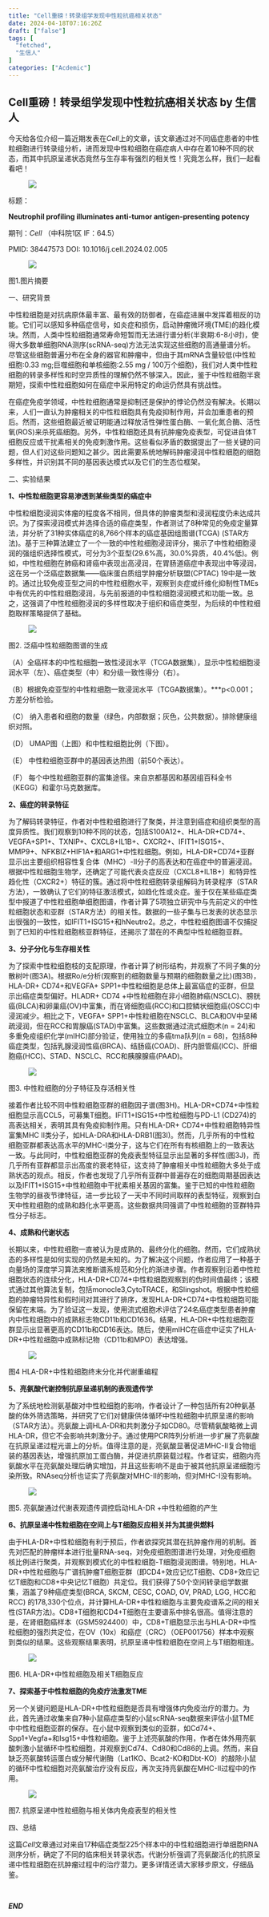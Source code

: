 ```yaml
---
title: "Cell重磅！转录组学发现中性粒抗癌相关状态"
date: 2024-04-18T07:16:26Z
draft: ["false"]
tags: [
  "fetched",
  "生信人"
]
categories: ["Acdemic"]
---
```

Cell重磅！转录组学发现中性粒抗癌相关状态 by 生信人
------
<div><p>今天给各位介绍一篇近期发表在<em>Cell</em>上的文章，该文章通过对不同癌症患者的中性粒细胞进行转录组分析，进而发现中性粒细胞在癌症病人中存在着10种不同的状态，而其中抗原呈递状态竟然与生存率有强烈的相关性！究竟怎么样，我们一起看看吧！<br></p><figure><img data-imgfileid="503745345" data-ratio="0.4222222222222222" data-src="https://mmbiz.qpic.cn/mmbiz_jpg/N3X4LBoaQjWDiacjtQIaelyad00fKLibSdcEicLobsTDs60MT4CoFG1ibrXJniazdE2SwS2gMDwdLImU5QDI56TMTdg/640?wx_fmt=jpeg&amp;from=appmsg" data-type="jpeg" data-w="1080" src="https://mmbiz.qpic.cn/mmbiz_jpg/N3X4LBoaQjWDiacjtQIaelyad00fKLibSdcEicLobsTDs60MT4CoFG1ibrXJniazdE2SwS2gMDwdLImU5QDI56TMTdg/640?wx_fmt=jpeg&amp;from=appmsg"></figure><p>标题：</p><p><strong>Neutrophil profiling illuminates anti-tumor antigen-presenting potency</strong></p><p>期刊：<em>Cell</em> （中科院1区 IF：64.5）</p><p>PMID: 38447573 DOI: 10.1016/j.cell.2024.02.005</p><figure><img data-imgfileid="503745347" data-ratio="0.9944444444444445" data-src="https://mmbiz.qpic.cn/mmbiz_jpg/N3X4LBoaQjWDiacjtQIaelyad00fKLibSdRo1b2OYuUtHTabnw9icf7rgCkBUjCAra2mFG3CYMhTr0vCFibl1MsFxw/640?wx_fmt=jpeg&amp;from=appmsg" data-type="jpeg" data-w="1080" src="https://mmbiz.qpic.cn/mmbiz_jpg/N3X4LBoaQjWDiacjtQIaelyad00fKLibSdRo1b2OYuUtHTabnw9icf7rgCkBUjCAra2mFG3CYMhTr0vCFibl1MsFxw/640?wx_fmt=jpeg&amp;from=appmsg"></figure><p><span>图1.图片摘要</span></p><p><span>一、研究背景</span></p><p>中性粒细胞是对抗病原体最丰富、最有效的防御者，在癌症进展中发挥着相反的功能。它们可以感知多种癌症信号，如炎症和损伤，启动肿瘤微环境(TME)的趋化模块。然而，人类中性粒细胞通常寿命短暂而无法进行谱分析(半衰期:6-8小时)，使得大多数单细胞RNA测序(scRNA-seq)方法无法实现这些细胞的高通量谱分析。尽管这些细胞普遍分布在全身的器官和肿瘤中，但由于其mRNA含量较低(中性粒细胞:0.33 mg;巨噬细胞和单核细胞:2.55 mg / 100万个细胞)，我们对人类中性粒细胞的转录多样性和时空异质性的理解仍然不够深入。因此，鉴于中性粒细胞半衰期短，探索中性粒细胞如何在癌症中采用特定的命运仍然具有挑战性。</p><p>在癌症免疫学领域，中性粒细胞通常是抑制还是保护的悖论仍然没有解决。长期以来，人们一直认为肿瘤相关的中性粒细胞具有免疫抑制作用，并会加重患者的预后。然而，这些细胞最近被证明能通过释放活性弹性蛋白酶、一氧化氮合酶、活性氧(ROS)来杀死癌细胞。另外，中性粒细胞还具有抗肿瘤免疫表型，可促进自体T细胞反应或干扰素相关的免疫刺激作用。这些看似矛盾的数据提出了一些关键的问题，但人们对这些问题知之甚少。因此需要系统地解码肿瘤浸润中性粒细胞的细胞多样性，并识别其不同的基因表达模式以及它们的生态位框架。</p><p><span>二、实验结果</span><span></span></p><p><strong>1、中性粒细胞更容易渗透到某些类型的癌症中</strong></p><p>中性粒细胞浸润实体瘤的程度各不相同，但具体的肿瘤类型和浸润程度仍未达成共识。为了探索浸润模式并选择合适的癌症类型，作者测试了8种常见的免疫定量算法，并分析了31种实体癌症的8,766个样本的<span>癌症基因组图谱(TCGA)</span> (STAR方法)。基于三种算法建立了一个<span>一致的中性粒细胞浸润评分</span>，揭示了中性粒细胞浸润的强组织选择性模式，可分为3个亚型(29.6%高，30.0%异质，40.4%低)。例如，中性粒细胞在肺癌和肾癌中表现出高浸润，在胃肠道癌症中表现出中等浸润，这在另一个泛癌症数据集——临床蛋白质组学肿瘤分析联盟(CPTAC) 19中是一致的。通过比较免疫亚型之间的中性粒细胞水平，观察到炎症或纤维化抑制性TMEs中有优先的中性粒细胞浸润，与先前报道的中性粒细胞浸润模式和功能一致。总之，这强调了中性粒细胞浸润的多样性取决于组织和癌症类型，为后续的中性粒细胞取样策略提供了基础。</p><figure><img data-imgfileid="503745348" data-ratio="0.6731481481481482" data-src="https://mmbiz.qpic.cn/mmbiz_jpg/N3X4LBoaQjWDiacjtQIaelyad00fKLibSdYvRDYuwuufoc7tJTG0kBJ1FqvnaaOgonH65iaOx6end0IxBhKONu7JQ/640?wx_fmt=jpeg&amp;from=appmsg" data-type="jpeg" data-w="1080" src="https://mmbiz.qpic.cn/mmbiz_jpg/N3X4LBoaQjWDiacjtQIaelyad00fKLibSdYvRDYuwuufoc7tJTG0kBJ1FqvnaaOgonH65iaOx6end0IxBhKONu7JQ/640?wx_fmt=jpeg&amp;from=appmsg"></figure><p><span>图2. 泛癌中性粒细胞图谱的生成</span></p><p>（A）全癌样本的中性粒细胞一致性浸润水平（TCGA数据集），显示中性粒细胞浸润水平（左）、癌症类型（中）和分级一致性得分（右）。</p><p>（B）根据免疫亚型的中性粒细胞一致浸润水平（TCGA数据集）。***p&lt;0.001；方差分析检验。</p><p>（C） 纳入患者和细胞的数量（绿色，内部数据；灰色，公共数据）。排除健康组织对照。</p><p>（D） UMAP图（上图）和中性粒细胞比例（下图）。</p><p>（E） 中性粒细胞亚群中的基因表达热图（前50个表达）。</p><p>（F） 每个中性粒细胞亚群的富集途径。来自京都基因和基因组百科全书（KEGG）和霍尔马克数据库。</p><p><strong>2、癌症的转录特征</strong></p><p>为了解码转录特征，作者对中性粒细胞进行了<span>聚类</span>，并注意到癌症和组织类型的高度异质性。我们观察到10种不同的状态，包括S100A12<span>+</span>、HLA<span>-</span>DR<span>+</span>CD74<span>+</span>、VEGFA<span>+</span>SP1<span>+</span>、TXNIP<span>+</span>、CXCL8<span>+</span>IL1B<span>+</span>、CXCR2<span>+</span>、IFIT1<span>+</span>ISG15<span>+</span>、MMP9<span>+</span>、NFKBIZ<span>+</span>HIF1A<span>+</span>和ARG1<span>+</span>中性粒细胞。例如，HLA<span>-</span>DR<span>+</span>CD74<span>+</span>亚群显示出主要组织相容性复合体（MHC）-II分子的高表达和在癌症中的普遍浸润。根据中性粒细胞生物学，还确定了可能代表炎症反应（CXCL8<span>+</span>IL1B<span>+</span>）和特异性趋化性（CXCR2<span>+</span>）特征的簇。通过将中性粒细胞转录组解码为转录程序（STAR方法），一致确认了它们的特征激活模式，如趋化性或炎症。鉴于仅在某些癌症类型中报道了中性粒细胞单细胞图谱，作者计算了5项独立研究中与先前定义的中性粒细胞状态和亚群（STAR方法）的相关性。数据的一些子集与已发表的状态显示出很强的一致性，如IFIT1<span>+</span>ISG15<span>+</span>和hNeutro2。总之，中性粒细胞图谱不仅捕捉到了已知的中性粒细胞核亚群特征，还揭示了潜在的不典型中性粒细胞亚群。</p><p><strong>3、分子分化与生存相关性</strong></p><p>为了探索中性粒细胞枝的支配原理，作者计算了树形结构，并观察了不同子集的分散树叶(图3A)。根据Ro/e分析(观察到的细胞数量与预期的细胞数量之比)(图3B)， HLA-DR<span>+</span> CD74<span>+</span>和VEGFA<span>+</span> SPP1<span>+</span>中性粒细胞是总体上最富癌症的亚群，但显示出癌症类型偏好。HLADR<span>+</span> CD74 <span>+</span>中性粒细胞在非小细胞肺癌(NSCLC)、膀胱癌(BLCA)和卵巢癌(OV)中富集，而在肾细胞癌(RCC)和口腔鳞状细胞癌(OSCC)中浸润减少。相比之下，VEGFA<span>+</span> SPP1<span>+</span>中性粒细胞在NSCLC、BLCA和OV中呈稀疏浸润，但在RCC和胃腺癌(STAD)中富集。这些数据通过流式细胞术(n = 24)和多重免疫组织化学(mIHC)部分验证，使用独立的多癌tma队列(n = 68)，包括8种癌症类型，包括乳腺浸润性癌(BRCA)、结肠癌(COAD)、肝内胆管癌(ICC)、肝细胞癌(HCC)、STAD、NSCLC、RCC和胰腺腺癌(PAAD)。</p><figure><img data-imgfileid="503745349" data-ratio="0.6851851851851852" data-src="https://mmbiz.qpic.cn/mmbiz_jpg/N3X4LBoaQjWDiacjtQIaelyad00fKLibSdwSOeb0ibkThckiayyGyV5jecEhQrc6ZjjZgdhB0xOfSribZSAVPqBoqAA/640?wx_fmt=jpeg&amp;from=appmsg" data-type="jpeg" data-w="1080" src="https://mmbiz.qpic.cn/mmbiz_jpg/N3X4LBoaQjWDiacjtQIaelyad00fKLibSdwSOeb0ibkThckiayyGyV5jecEhQrc6ZjjZgdhB0xOfSribZSAVPqBoqAA/640?wx_fmt=jpeg&amp;from=appmsg"></figure><p><span>图3. 中性粒细胞的分子特征及存活相关性</span></p><p>接着作者比较不同中性粒细胞亚群的细胞因子谱(图3H)。HLA-DR<span>+</span>CD74<span>+</span>中性粒细胞显示高CCL5，可募集T细胞。IFIT1<span>+</span>ISG15<span>+</span>中性粒细胞与PD-L1 (CD274)的高表达相关，表明其具有免疫抑制作用。只有HLA-DR<span>+</span> CD74<span>+</span>中性粒细胞特异性富集MHC II类分子，如HLA-DRA和HLA-DRB1(图3I)。然而，几乎所有的中性粒细胞亚群都表达高水平的MHC-I类分子，这与它们在所有有核细胞上的一致表达一致。与此同时，中性粒细胞亚群的免疫表型特征显示出显著的多样性(图3J)，而几乎所有亚群都显示出高度的衰老特征，这支持了肿瘤相关中性粒细胞大多处于成熟状态的观点。相反，作者也发现了几乎所有亚群中普遍存在的细胞周期基因表达以及IFIT1<span>+</span>ISG15<span>+</span>中性粒细胞中干扰素相关基因的富集。鉴于已知的中性粒细胞生物学的昼夜节律特征，进一步比较了一天中不同时间取样的表型特征，观察到白天中性粒细胞的成熟和趋化水平更高。这些数据共同强调了中性粒细胞的亚群特异性分子标志。</p><p><strong>4、成熟和代谢状态</strong></p><p>长期以来，中性粒细胞一直被认为是成熟的、最终分化的细胞。然而，它们成熟状态的多样性是如何实现的仍然是未知的。为了解决这个问题，作者应用了一种基于向量场的深度学习算法来推断谱系规范和分化的渐进步骤。作者观察到沿着中性粒细胞状态的连续分化，HLA-DR<span>+</span>CD74<span>+</span>中性粒细胞观察到的伪时间值最终；该模式通过其他算法复制，包括monocle3,CytoTRACE，和Slingshot。根据中性粒细胞的肿瘤特异性和假时间对其进行了排序，发现HLA-DR<span>+</span>CD74<span>+</span>中性粒细胞可能保留在末端。为了验证这一发现，使用流式细胞术评估了24名癌症类型患者肿瘤内中性粒细胞中的成熟标志物CD11b和CD1636。结果，HLA-DR<span>+</span>中性粒细胞亚群显示出显著更高的CD11b和CD16表达。随后，使用mIHC在癌症中证实了HLA-DR<span>+</span>中性粒细胞中成熟标记物（CD11b和MPO）表达增强。</p><figure><img data-imgfileid="503745350" data-ratio="0.8194444444444444" data-src="https://mmbiz.qpic.cn/mmbiz_jpg/N3X4LBoaQjWDiacjtQIaelyad00fKLibSdrpuiajX1DRZNxVjNSjLwrapiaJamYxa0qicr2nlZX5juQwMKZFYUdf9lw/640?wx_fmt=jpeg&amp;from=appmsg" data-type="jpeg" data-w="1080" src="https://mmbiz.qpic.cn/mmbiz_jpg/N3X4LBoaQjWDiacjtQIaelyad00fKLibSdrpuiajX1DRZNxVjNSjLwrapiaJamYxa0qicr2nlZX5juQwMKZFYUdf9lw/640?wx_fmt=jpeg&amp;from=appmsg"></figure><p><span>图4 HLA-DR+中性粒细胞终末分化并代谢重编程</span></p><p><strong>5、亮氨酸代谢控制抗原呈递机制的表观遗传学</strong></p><p>为了系统地检测氨基酸对中性粒细胞的影响，作者设计了一种包括所有20种氨基酸的体外筛选策略，并研究了它们对健康供体循环中性粒细胞中抗原呈递的影响（STAR方法）。亮氨酸上调HLA-DR和共刺激分子如CD80。尽管精氨酸略微上调HLA-DR，但它不会影响共刺激分子。通过使用PCR阵列分析进一步扩展了亮氨酸在抗原呈递过程光谱上的分析。值得注意的是，亮氨酸显著促进MHC-II复合物组装的基因表达，增强抗原加工蛋白酶，并促进抗原装载过程。作者证实，细胞内亮氨酸水平在亮氨酸处理后确实增加，并且这些影响不是由于被其他抗原呈递细胞污染所致。RNAseq分析也证实了亮氨酸对MHC-II的影响，但对MHC-I没有影响。</p><figure><img data-imgfileid="503745351" data-ratio="0.6805555555555556" data-src="https://mmbiz.qpic.cn/mmbiz_jpg/N3X4LBoaQjWDiacjtQIaelyad00fKLibSdKzw3IswEROrb204fteS8yos9V21qEDJsxV8KFnlFGKXZRLmBWI9ibHw/640?wx_fmt=jpeg&amp;from=appmsg" data-type="jpeg" data-w="1080" src="https://mmbiz.qpic.cn/mmbiz_jpg/N3X4LBoaQjWDiacjtQIaelyad00fKLibSdKzw3IswEROrb204fteS8yos9V21qEDJsxV8KFnlFGKXZRLmBWI9ibHw/640?wx_fmt=jpeg&amp;from=appmsg"></figure><p><span>图5. 亮氨酸通过代谢表观遗传调控启动HLA-DR +中性粒细胞的产生</span></p><p><strong>6、抗原呈递中性粒细胞在空间上与T细胞反应相关并为其提供燃料</strong></p><p>由于HLA-DR+中性粒细胞有利于预后，作者欲探究其潜在抗肿瘤作用的机制。首先对匹配的肿瘤样本进行批量<span>RNA-seq</span>，对免疫细胞图谱进行处理，对免疫细胞核比例进行聚类，并观察到模式化的中性粒细胞-T细胞浸润图谱。特别地，HLA-DR<span>+</span>中性粒细胞与广谱抗肿瘤T细胞亚群（即CD4<span>+</span>效应记忆T细胞、CD8<span>+</span>效应记忆T细胞和CD8<span>+</span>中央记忆T细胞）共定位。我们获得了50个空间转录组学数据集，涵盖了9种癌症类型(BRCA, SKCM, CESC, COAD, OV, PRAD, LGG, HCC和RCC) 的178,330个位点，并计算HLA-DR<span>+</span>中性粒细胞与主要免疫谱系之间的相关性(STAR方法)。CD8<span>+</span>T细胞和CD4<span>+</span>T细胞在主要谱系中排名很高。值得注意的是，在肾细胞癌样本（GSM5924400）中，CD8<span>+</span>T细胞显示出与HLA-DR<span>+</span>中性粒细胞的强烈共定位，在OV（10x）和癌症（CRC）（OEP001756）样本中观察到类似的结果。这些观察结果表明，抗原呈递中性粒细胞在空间上与T细胞相连。</p><figure><img data-imgfileid="503745352" data-ratio="0.95" data-src="https://mmbiz.qpic.cn/mmbiz_jpg/N3X4LBoaQjWDiacjtQIaelyad00fKLibSdnzxdrjtJWF1b3jsgicNXA75Wob0rtW3BfLVC7mX66BMbUxpiacpjzJew/640?wx_fmt=jpeg&amp;from=appmsg" data-type="jpeg" data-w="1080" src="https://mmbiz.qpic.cn/mmbiz_jpg/N3X4LBoaQjWDiacjtQIaelyad00fKLibSdnzxdrjtJWF1b3jsgicNXA75Wob0rtW3BfLVC7mX66BMbUxpiacpjzJew/640?wx_fmt=jpeg&amp;from=appmsg"></figure><p><span>图6. HLA-DR+中性粒细胞及相关T细胞反应</span></p><p><strong>7、探索基于中性粒细胞的免疫疗法激发TME</strong></p><p>另一个关键问题是HLA-DR<span>+</span>中性粒细胞是否具有增强体内免疫治疗的潜力。为此，首先通过收集来自7种小鼠癌症类型的小鼠scRNA-seq数据来评估小鼠TME中中性粒细胞亚群的保存。在小鼠中观察到类似的亚群，如Cd74<span>+</span>、Spp1<span>+</span>Vegfa<span>+</span>和Isg15<span>+</span>中性粒细胞。鉴于上述亮氨酸的作用，作者在体外用亮氨酸刺激小鼠循环中性粒细胞，并观察到Cd74、Cd80和Cd86的上调。然而，来自缺乏亮氨酸转运蛋白或分解代谢酶（Lat1KO、Bcat2-KO和Dbt-KO）的敲除小鼠的循环中性粒细胞对亮氨酸治疗没有反应，再次支持亮氨酸在MHC-II过程中的作用。</p><figure><img data-imgfileid="503745353" data-ratio="1.1157407407407407" data-src="https://mmbiz.qpic.cn/mmbiz_jpg/N3X4LBoaQjWDiacjtQIaelyad00fKLibSd0ZaHibyVZTeqwt7d4rfRnpKdLBx3htGFfMzn95QvrHrUicEFMJt0OoDQ/640?wx_fmt=jpeg&amp;from=appmsg" data-type="jpeg" data-w="1080" src="https://mmbiz.qpic.cn/mmbiz_jpg/N3X4LBoaQjWDiacjtQIaelyad00fKLibSd0ZaHibyVZTeqwt7d4rfRnpKdLBx3htGFfMzn95QvrHrUicEFMJt0OoDQ/640?wx_fmt=jpeg&amp;from=appmsg"></figure><p><span>图7. 抗原呈递中性粒细胞与相关体内免疫表型的相关性</span></p><p><span>四、总结</span></p><p>这篇<em>Cell</em>文章通过对来自17种癌症类型225个样本中的中性粒细胞进行<span>单细胞RNA测序</span>分析，确定了不同的临床相关转录状态。<span>代谢分析</span>强调了亮氨酸活化的抗原呈递中性粒细胞在抗肿瘤过程中的治疗潜力。更多详情还请大家移步原文，仔细品鉴。</p><section><section><section><section powered-by="xiumi.us"><section><p><br></p><p><span><em><strong>END</strong></em><em><strong></strong></em><em><strong></strong></em><em><strong></strong></em><em><strong></strong></em><em><strong></strong></em></span></p></section></section><section powered-by="xiumi.us"><section><section><svg viewbox="0 0 1 1"></svg></section></section></section></section></section></section><section powered-by="xiumi.us"><section><p><span>不想错过每天的热点和技术</span></p><p><span><span>欢迎大家添加“生信人”为</span><span><strong>星标</strong></span><span>推荐 </span></span></p><p><span><span><br></span></span></p><section><mp-common-profile data-pluginname="mpprofile" data-id="MzA5NjU5NjQ4MA==" data-headimg="http://mmbiz.qpic.cn/mmbiz_png/N3X4LBoaQjXx9AaerbA2B1eY8JIqYKic9yxkz7azKIiamGsSMalj5x4umu17g1juZGJP1gX70Bic2ibtQF1pibaxcag/0?wx_fmt=png" data-nickname="生信人" data-alias="biosxr" data-signature="共同学习生物信息学知识，共同探究生物奥秘。" data-from="0" data-is_biz_ban="0"></mp-common-profile></section><p><span><span></span></span></p></section></section><p><br></p><p><mp-style-type data-value="3"></mp-style-type></p></div>  
<hr>
<a href="https://mp.weixin.qq.com/s/0-YOA8WtnQIbAlyv95L1xA",target="_blank" rel="noopener noreferrer">原文链接</a>
